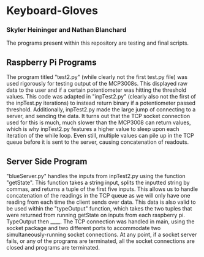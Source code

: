 # Keyboard-Gloves
### Skyler Heininger and Nathan Blanchard

The programs present within this repository are testing and final scripts. 


## Raspberry Pi Programs
The program titled "test2.py"
(while clearly not the first test.py file) was used rigorously for testing output of the MCP3008s. This 
displayed raw data to the user and if a certain potentiometer was hitting the threshold values. This code
was adapted in "inpTest2.py" (clearly also not the first of the inpTest.py iterations) to instead return 
binary if a potentiometer passed threshold. Additionally, inpTest2.py made the large jump of connecting to a
server, and sending the data. It turns out that the TCP socket connection used for this is much, much slower 
than the MCP3008 can return values, which is why inpTest2.py features a higher value to sleep upon each 
iteration of the while loop. Even still, multiple values can pile up in the TCP queue before it is sent to 
the server, causing concatenation of readouts. 

## Server Side Program
"blueServer.py" handles the inputs from inpTest2.py using the function "getState". This function takes a string input, 
splits the inputted string by commas, and returns a tuple of the first five inputs. This allows us to handle
concatenation of the readings in the TCP queue as we will only have one reading from each time the client 
sends over data. This data is also valid to be used within the "typeOutput" function, which takes the two 
tuples that were returned from running getState on inputs from each raspberry pi. TypeOutput then ____.
The TCP connection was handled in main, using the socket package and two different ports to accommodate 
two simultaneously-running socket connections. At any point, if a socket server fails, or any of the programs
are terminated, all the socket connections are closed and programs are terminated.
